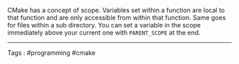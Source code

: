 CMake has a concept of scope. Variables set within a function are local to that function and are only accessible from within that function. Same goes for files within a sub directory. You can set a variable in the scope immediately above your current one with `PARENT_SCOPE` at the end.
___
Tags : #programming #cmake